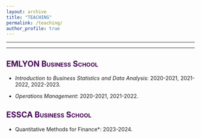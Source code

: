 ```yaml
---
layout: archive
title: "TEACHING"
permalink: /teaching/
author_profile: true
---
```

<style> body {text-align: justify} </style> <!-- Justify text. -->

------


------

## <span style="font-variant:small-caps;"><span style="color:#440154">**EMLYON Business School**</span></span>

* *Introduction to Business Statistics and Data Analysis*:  2020-2021, 2021-2022, 2022-2023.

* *Operations Management*:  2020-2021, 2021-2022.

## <span style="font-variant:small-caps;"><span style="color:#440154">**ESSCA Business School**</span></span>

* Quantitative Methods for Finance*:  2023-2024.




